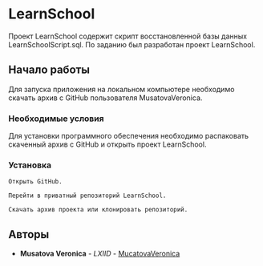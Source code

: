 # LearnSchool

Проект LearnSchool содержит скрипт восстановленной базы данных LearnSchoolScript.sql. 
По заданию был разработан проект LearnSchool.

## Начало работы
Для запуска приложения на локальном компьютере необходимо скачать архив с GitHub пользователя MusatovaVeronica.

### Необходимые условия

Для установки программного обеспечения необходимо распаковать скаченный архив с GitHub и открыть проект LearnSchool.

### Установка

```
Открыть GitHub.
```
```
Перейти в приватный репозиторий LearnSchool.
```
```
Скачать архив проекта или клонировать репозиторий.
```

## Авторы

* **Musatova Veronica** - *LXIID* - [MucatovaVeronica](https://github.com/MusatovaVeronica)